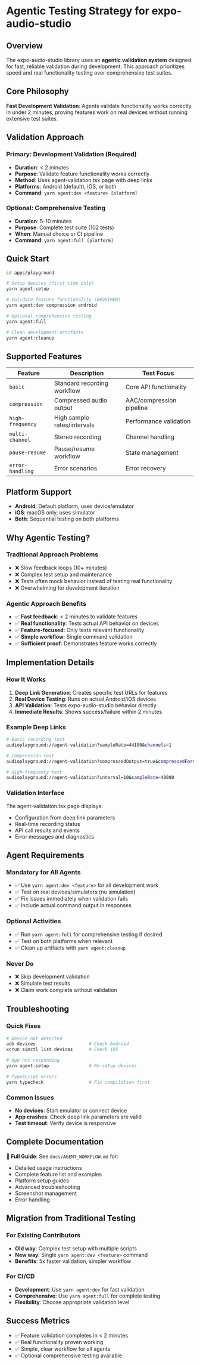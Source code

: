 # Agentic Testing Strategy for expo-audio-studio

## Overview

The expo-audio-studio library uses an **agentic validation system** designed for fast, reliable validation during development. This approach prioritizes speed and real functionality testing over comprehensive test suites.

## Core Philosophy

**Fast Development Validation**: Agents validate functionality works correctly in under 2 minutes, proving features work on real devices without running extensive test suites.

## Validation Approach

### Primary: Development Validation (Required)
- **Duration**: < 2 minutes  
- **Purpose**: Validate feature functionality works correctly
- **Method**: Uses agent-validation.tsx page with deep links
- **Platforms**: Android (default), iOS, or both
- **Command**: `yarn agent:dev <feature> [platform]`

### Optional: Comprehensive Testing
- **Duration**: 5-10 minutes
- **Purpose**: Complete test suite (102 tests)
- **When**: Manual choice or CI pipeline
- **Command**: `yarn agent:full [platform]`

## Quick Start

```bash
cd apps/playground

# Setup devices (first time only)
yarn agent:setup

# Validate feature functionality (REQUIRED)
yarn agent:dev compression android

# Optional comprehensive testing
yarn agent:full

# Clean development artifacts
yarn agent:cleanup
```

## Supported Features

| Feature | Description | Test Focus |
|---------|-------------|------------|
| `basic` | Standard recording workflow | Core API functionality |
| `compression` | Compressed audio output | AAC/compression pipeline |
| `high-frequency` | High sample rates/intervals | Performance validation |
| `multi-channel` | Stereo recording | Channel handling |
| `pause-resume` | Pause/resume workflow | State management |
| `error-handling` | Error scenarios | Error recovery |

## Platform Support

- **Android**: Default platform, uses device/emulator
- **iOS**: macOS only, uses simulator  
- **Both**: Sequential testing on both platforms

## Why Agentic Testing?

### Traditional Approach Problems
- ❌ Slow feedback loops (10+ minutes)
- ❌ Complex test setup and maintenance
- ❌ Tests often mock behavior instead of testing real functionality
- ❌ Overwhelming for development iteration

### Agentic Approach Benefits
- ✅ **Fast feedback**: < 2 minutes to validate features
- ✅ **Real functionality**: Tests actual API behavior on devices
- ✅ **Feature-focused**: Only tests relevant functionality
- ✅ **Simple workflow**: Single command validation
- ✅ **Sufficient proof**: Demonstrates feature works correctly

## Implementation Details

### How It Works
1. **Deep Link Generation**: Creates specific test URLs for features
2. **Real Device Testing**: Runs on actual Android/iOS devices
3. **API Validation**: Tests expo-audio-studio behavior directly
4. **Immediate Results**: Shows success/failure within 2 minutes

### Example Deep Links
```bash
# Basic recording test
audioplayground://agent-validation?sampleRate=44100&channels=1

# Compression test
audioplayground://agent-validation?compressedOutput=true&compressedFormat=aac

# High-frequency test
audioplayground://agent-validation?interval=10&sampleRate=48000
```

### Validation Interface
The agent-validation.tsx page displays:
- Configuration from deep link parameters
- Real-time recording status
- API call results and events
- Error messages and diagnostics

## Agent Requirements

### Mandatory for All Agents
- ✅ Use `yarn agent:dev <feature>` for all development work
- ✅ Test on real devices/simulators (no simulation)
- ✅ Fix issues immediately when validation fails
- ✅ Include actual command output in responses

### Optional Activities
- ✅ Run `yarn agent:full` for comprehensive testing if desired
- ✅ Test on both platforms when relevant
- ✅ Clean up artifacts with `yarn agent:cleanup`

### Never Do
- ❌ Skip development validation
- ❌ Simulate test results
- ❌ Claim work complete without validation

## Troubleshooting

### Quick Fixes
```bash
# Device not detected
adb devices                    # Check Android
xcrun simctl list devices      # Check iOS

# App not responding
yarn agent:setup               # Re-setup devices

# TypeScript errors
yarn typecheck                 # Fix compilation first
```

### Common Issues
- **No devices**: Start emulator or connect device
- **App crashes**: Check deep link parameters are valid
- **Test timeout**: Verify device is responsive

## Complete Documentation

**📖 Full Guide**: See `docs/AGENT_WORKFLOW.md` for:
- Detailed usage instructions
- Complete feature list and examples  
- Platform setup guides
- Advanced troubleshooting
- Screenshot management
- Error handling

## Migration from Traditional Testing

### For Existing Contributors
- **Old way**: Complex test setup with multiple scripts
- **New way**: Single `yarn agent:dev <feature>` command
- **Benefits**: 5x faster validation, simpler workflow

### For CI/CD
- **Development**: Use `yarn agent:dev` for fast validation
- **Comprehensive**: Use `yarn agent:full` for complete testing
- **Flexibility**: Choose appropriate validation level

## Success Metrics

- ✅ Feature validation completes in < 2 minutes
- ✅ Real functionality proven working
- ✅ Simple, clear workflow for all agents
- ✅ Optional comprehensive testing available